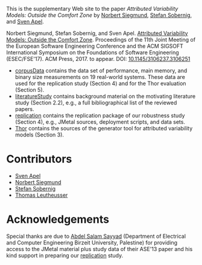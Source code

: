 This is the supplementary Web site to the paper _Attributed Variability Models: Outside the Comfort Zone_ by [Norbert Siegmund](https://www.uni-weimar.de/de/medien/professuren/intelligente-softwaresysteme/), [Stefan Sobernig](http://nm.wu.ac.at/en/sobernig), and [Sven Apel](http://www.infosun.fim.uni-passau.de/se/apel/).

Norbert Siegmund, Stefan Sobernig, and Sven Apel. [Attributed Variability Models: Outside the Comfort Zone](https://www.infosun.fim.uni-passau.de/publications/docs/SSA+17.pdf). Proceedings of the 11th Joint Meeting of the European Software Engineering Conference and the ACM SIGSOFT International Symposium on the Foundations of Software Engineering (ESEC/FSE'17). ACM Press, 2017. to appear. DOI: [10.1145/3106237.3106251](https://doi.org/10.1145/3106237.3106251)

* [corpusData](corpusData/) contains the data set of performance, main memory, and binary size measurements on 19 real-world systems. These data are used for the replication study (Section 4) and for the Thor evaluation (Section 5).
* [literatureStudy](literatureStudy/) contains background material on the motivating literature study (Section 2.2), e.g., a full bibliographical list of the reviewed papers.
* [replication](replication/) contains the replication package of our robustness study (Section 4), e.g., JMetal sources, deployment scripts, and data sets.
* [Thor](Thor/) contains the sources of the generator tool for attributed variability models (Section 3).

# Contributors
* [Sven Apel](http://www.infosun.fim.uni-passau.de/se/apel/)
* [Norbert Siegmund](https://www.uni-weimar.de/de/medien/professuren/intelligente-softwaresysteme/)
* [Stefan Sobernig](http://nm.wu.ac.at/en/sobernig)
* [Thomas Leutheusser]()

# Acknowledgements
Special thanks are due to [Abdel Salam Sayyad](http://www.birzeit.edu/en/faculty-staff/abdel-salam-sayyad) (Department of Electrical and Computer Engineering Birzeit University, Palestine) for providing access to the JMetal material plus study data of their ASE'13 paper and his kind support in preparing our [replication](replication/) study.
